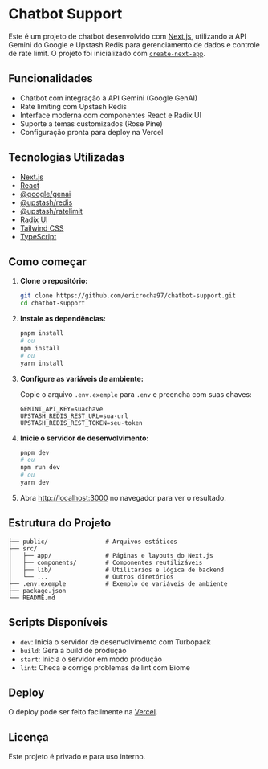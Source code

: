 
# Chatbot Support

Este é um projeto de chatbot desenvolvido com [Next.js](https://nextjs.org), utilizando a API Gemini do Google e Upstash Redis para gerenciamento de dados e controle de rate limit. O projeto foi inicializado com [`create-next-app`](https://nextjs.org/docs/app/api-reference/cli/create-next-app).

## Funcionalidades

- Chatbot com integração à API Gemini (Google GenAI)
- Rate limiting com Upstash Redis
- Interface moderna com componentes React e Radix UI
- Suporte a temas customizados (Rose Pine)
- Configuração pronta para deploy na Vercel

## Tecnologias Utilizadas

- [Next.js](https://nextjs.org/)
- [React](https://react.dev/)
- [@google/genai](https://www.npmjs.com/package/@google/genai)
- [@upstash/redis](https://www.npmjs.com/package/@upstash/redis)
- [@upstash/ratelimit](https://www.npmjs.com/package/@upstash/ratelimit)
- [Radix UI](https://www.radix-ui.com/)
- [Tailwind CSS](https://tailwindcss.com/)
- [TypeScript](https://www.typescriptlang.org/)

## Como começar

1. **Clone o repositório:**

   ```bash
   git clone https://github.com/ericrocha97/chatbot-support.git
   cd chatbot-support
   ```

2. **Instale as dependências:**

   ```bash
   pnpm install
   # ou
   npm install
   # ou
   yarn install
   ```

3. **Configure as variáveis de ambiente:**

   Copie o arquivo `.env.exemple` para `.env` e preencha com suas chaves:

   ```env
   GEMINI_API_KEY=suachave
   UPSTASH_REDIS_REST_URL=sua-url
   UPSTASH_REDIS_REST_TOKEN=seu-token
   ```

4. **Inicie o servidor de desenvolvimento:**

   ```bash
   pnpm dev
   # ou
   npm run dev
   # ou
   yarn dev
   ```

5. Abra [http://localhost:3000](http://localhost:3000) no navegador para ver o resultado.

## Estrutura do Projeto

```
├── public/                # Arquivos estáticos
├── src/
│   ├── app/               # Páginas e layouts do Next.js
│   ├── components/        # Componentes reutilizáveis
│   ├── lib/               # Utilitários e lógica de backend
│   └── ...                # Outros diretórios
├── .env.exemple           # Exemplo de variáveis de ambiente
├── package.json
└── README.md
```

## Scripts Disponíveis

- `dev`: Inicia o servidor de desenvolvimento com Turbopack
- `build`: Gera a build de produção
- `start`: Inicia o servidor em modo produção
- `lint`: Checa e corrige problemas de lint com Biome

## Deploy

O deploy pode ser feito facilmente na [Vercel](https://vercel.com/new?utm_medium=default-template&filter=next.js&utm_source=create-next-app&utm_campaign=create-next-app-readme).

## Licença

Este projeto é privado e para uso interno.
